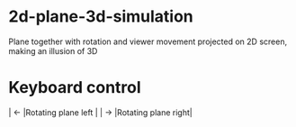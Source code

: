 # 2d-plane-3d-simulation
Plane together with rotation and viewer movement projected on 2D screen, making an illusion of 3D

# Keyboard control

| ← |Rotating plane left |
| → |Rotating plane right|

